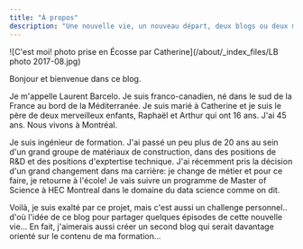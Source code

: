```yaml
---
title: "À propos"
description: "Une nouvelle vie, un nouveau départ, deux blogs ou deux miroirs..."
---
```


![C'est moi! photo prise en Écosse par Catherine](/about/_index_files/LB photo 2017-08.jpg)

Bonjour et bienvenue dans ce blog.


Je m'appelle Laurent Barcelo. Je suis franco-canadien, né dans le sud de la France au bord de la Méditerranée. Je suis marié à Catherine et je suis le père de deux merveilleux enfants, Raphaël et Arthur qui ont 16 ans. J'ai 45 ans. Nous vivons à Montréal. 

Je suis ingénieur de formation. J'ai passé un peu plus de 20 ans au sein d'un grand groupe de matériaux de construction, dans des positions de R&D et des positions d'exptertise technique. J'ai récemment pris la décision d'un grand changement dans ma carrière: je change de métier et pour ce faire, je retourne à l'école! Je vais suivre un programme de Master of Science à HEC Montreal dans le domaine du data science comme on dit.

Voilà, je suis exalté par ce projet, mais c'est aussi un challenge personnel.. d'où l'idée de ce blog pour partager quelques épisodes de cette nouvelle vie... En fait, j'aimerais aussi créer un second blog qui serait davantage orienté sur le contenu de ma formation...


